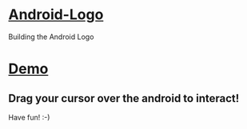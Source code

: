 # [Android-Logo](http://derekhammondkc.github.io/android/)
Building the Android Logo

# [Demo](https://derekhammondkc.github.io/android/)

## Drag your cursor over the android to interact!

Have fun! :-)